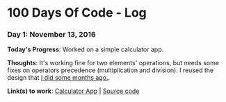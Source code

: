 # 100 Days Of Code - Log

### Day 1: November 13, 2016

**Today's Progress**: Worked on a simple calculator app.

**Thoughts**: It's working fine for two elements' operations, but needs some fixes on operators precedence (multiplication and division).
I reused the design that [I did some months ago.](http://codepen.io/hezag/pen/Ywbxjg).

**Link(s) to work**: [Calculator App](http://multiverso.me/100DaysOfCode/code/day001/) | [Source code](https://github.com/hezag/100DaysOfCode/blob/master/code/day001/assets/script.jss)

